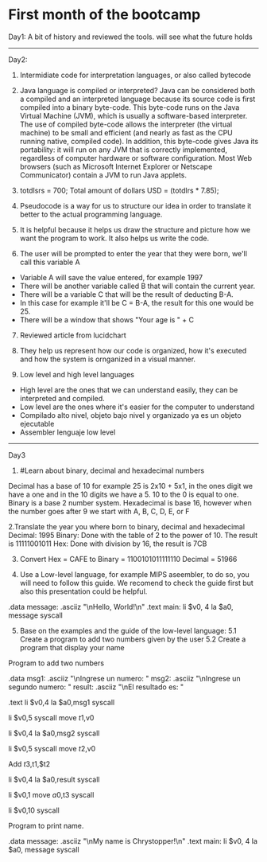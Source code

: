 # First month of the bootcamp 
Day1: A bit of history and reviewed the tools. will see what the future holds

--------------------------------------------------------------------------------------------------------------------------------------------------------------------------

Day2: 
1. Intermidiate code for interpretation languages, or also called bytecode

2.  Java language is compiled or interpreted? 
Java can be considered both a compiled and an interpreted language because its source code is first compiled into a binary byte-code. This byte-code runs on the Java Virtual Machine (JVM), which is usually a software-based interpreter. The use of compiled byte-code allows the interpreter (the virtual machine) to be small and efficient (and nearly as fast as the CPU running native, compiled code). In addition, this byte-code gives Java its portability: it will run on any JVM that is correctly implemented, regardless of computer hardware or software configuration. Most Web browsers (such as Microsoft Internet Explorer or Netscape Communicator) contain a JVM to run Java applets.

3. totdlsrs = 700; Total amount of dollars
USD = (totdlrs * 7.85);

4. Pseudocode is a way for us to structure our idea in order to translate it better to the actual programming language.

5. It is helpful because it helps us draw the structure and picture how we want the program to work. It also helps us write the code.


6. The user will be prompted to enter the year that they were born, we'll call this variable A
- Variable A will save the value entered, for example 1997
- There will be another variable called B that will contain the current year.
- There will be a variable C that will be the result of deducting B-A.
- In this case for example it'll be C =  B-A, the result for this one would be 25.
- There will be a window that shows "Your age is " + C

7. Reviewed article from lucidchart

8. They help us represent how our code is organized, how it's executed and how the system is ornganized in a visual manner.

9.  Low level and high level languages

- High level are the ones that we can understand easily, they can be interpreted and compiled.
- Low level are the ones where it's easier for the computer to understand
- Compilado alto nivel, objeto bajo nivel y organizado ya es un objeto ejecutable
- Assembler lenguaje low level
 



---------------------------------------------------------------------------------------------------------



Day3 

1. #Learn about binary, decimal and hexadecimal numbers

Decimal has a base of 10 for example 25 is 2x10 + 5x1, in the ones digit we have a one and in the 10 digits we have a 5. 10 to the 0 is equal to one.
Binary is a base 2 number system.
Hexadecimal is base 16, however when the number goes after 9 we start with A, B, C, D, E, or F


2.Translate the year you where born to binary, decimal and hexadecimal
Decimal: 1995
Binary:  Done with the table of 2 to the power of 10. The result is 11111001011
Hex: Done with division by 16, the result is 7CB


3. Convert Hex = CAFE  to   Binary = 1100101011111110 Decimal =  51966

4. Use a Low-level language, for example MIPS aseembler, to do so, you will need to follow this guide. We recomend to check the guide first but also this presentation could be helpful.

.data
    message: .asciiz "\nHello, World!\n"
  .text
    main:
      li $v0, 4
      la $a0, message
      syscall

5. Base on the examples and the guide of the low-level language: 5.1 Create a program to add two numbers given by the user 5.2 Create a program that display your name



Program to add two numbers

.data
msg1: .asciiz "\nIngrese un numero: "
msg2: .asciiz "\nIngrese un segundo numero: "
result: .asciiz "\nEl resultado es: "

.text
li $v0,4
la $a0,msg1
syscall

li $v0,5
syscall
move $t1,$v0

li $v0,4
la $a0,msg2
syscall

li $v0,5
syscall
move $t2,$v0

Add $t3,$t1,$t2

li $v0,4
la $a0,result
syscall

li $v0,1
move $a0,$t3
syscall

li $v0,10
syscall

Program to print name.

 .data
    message: .asciiz "\nMy name is Chrystopper!\n"
  .text
    main:
      li $v0, 4
      la $a0, message
      syscall


